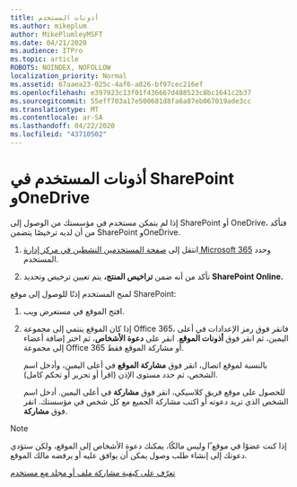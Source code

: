 ```yaml
---
title: أذونات المستخدم
ms.author: mikeplum
author: MikePlumleyMSFT
ms.date: 04/21/2020
ms.audience: ITPro
ms.topic: article
ROBOTS: NOINDEX, NOFOLLOW
localization_priority: Normal
ms.assetid: 67aaea23-025c-4af6-a826-bf97cec216ef
ms.openlocfilehash: e397923c13f01f436667d488523c8bc1641c2b37
ms.sourcegitcommit: 55eff703a17e500681d8fa6a87eb067019ade3cc
ms.translationtype: MT
ms.contentlocale: ar-SA
ms.lasthandoff: 04/22/2020
ms.locfileid: "43710502"
---
```

# <a name="user-permissions-in-sharepoint-and-onedrive"></a>أذونات المستخدم في SharePoint وOneDrive

إذا لم يتمكن مستخدم في مؤسستك من الوصول إلى SharePoint أو OneDrive، فتأكد من أن لديه ترخيصًا يتضمن SharePoint وOneDrive. 
  
1. انتقل إلى [صفحة المستخدمين النشطين في مركز إدارة Microsoft 365](https://portal.office.com/adminportal/home#/users) وحدد المستخدم. 
    
2. تأكد من أنه ضمن **تراخيص المنتج،** يتم تعيين ترخيص وتحديد **SharePoint Online.** 
    
 لمنح المستخدم إذنًا للوصول إلى موقع SharePoint: 
  
1. افتح الموقع في مستعرض ويب.
    
2. إذا كان الموقع ينتمي إلى مجموعة Office 365، فانقر فوق رمز الإعدادات في أعلى اليمين، ثم انقر فوق **أذونات الموقع**. انقر على **دعوة الأشخاص**، ثم اختر إضافة أعضاء إلى مجموعة Office 365 أو مشاركة الموقع فقط. 
    
    بالنسبة لموقع اتصال، انقر فوق **مشاركة الموقع** في أعلى اليمين، وأدخل اسم الشخص، ثم حدد مستوى الإذن (اقرأ أو تحرير أو تحكم كامل). 
    
    للحصول على موقع فريق كلاسيكي، انقر فوق **مشاركة** في أعلى اليمين. أدخل اسم الشخص الذي تريد دعوته أو اكتب مشاركة الجميع مع كل شخص في مؤسستك. انقر فوق **مشاركة**.
    
> [!NOTE]
> إذا كنت عضوًا في موقع ًا وليس مالكًا، يمكنك دعوة الأشخاص إلى الموقع، ولكن ستؤدي دعوتك إلى إنشاء طلب وصول يمكن أن يوافق عليه أو يرفضه مالك الموقع. 
  
[تعرّف على كيفية مشاركة ملف أو مجلد مع مستخدم](https://go.microsoft.com/fwlink/?linkid=533408)
  

